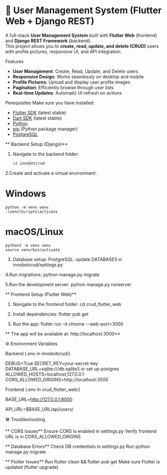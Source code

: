# 👥 User Management System (Flutter Web + Django REST)

A full-stack **User Management System** built with **Flutter Web** (frontend) and **Django REST Framework** (backend).  
This project allows you to **create, read, update, and delete (CRUD)** users with profile pictures, responsive UI, and API integration.  


Features
-  **User Management**: Create, Read, Update, and Delete users  
-  **Responsive Design**: Works seamlessly on desktop and mobile  
-  **Profile Pictures**: Upload and display user profile images  
-  **Pagination**: Efficiently browse through user lists  
-  **Real-time Updates**: Automatic UI refresh on actions

Perequisites
Make sure you have installed:  
- [Flutter SDK](https://flutter.dev/docs/get-started/install) (latest stable)  
- [Dart SDK](https://dart.dev/get-dart) (latest stable)  
- [Python](https://www.python.org/downloads/)  
- [pip](https://pip.pypa.io/en/stable/installation/) (Python package manager)  
- [PostgreSQL](https://www.postgresql.org/download/)

** Backend Setup (Django)**

1. Navigate to the backend folder:
   ```bash
   cd innobotcrud

2.Create and activate a virtual environment:
   # Windows
    python -m venv venv
    .\venv\Scripts\activate

  # macOS/Linux
    python3 -m venv venv
    source venv/bin/activate

3. Database setup:
    PostgreSQL: update DATABASES in innobotcrud/settings.py

4.Run migrations:
    python manage.py migrate

5.Run the development server:
    python manage.py runserver

**  Frontend Setup (Flutter Web)**

1. Navigate to the frontend folder:
   cd crud_flutter_web
   
2. Install dependencies:
   flutter pub get
   
3. Run the app:
   flutter run -d chrome --web-port=3000

 **  The app will be available at: http://localhost:3000**

 ⚙️ Environment Variables

 Backend (.env in innobotcrud/)
 
 DEBUG=True
  SECRET_KEY=your-secret-key
  DATABASE_URL=sqlite:///db.sqlite3 or set up postgres
  ALLOWED_HOSTS=localhost,127.0.0.1
  CORS_ALLOWED_ORIGINS=http://localhost:3000

Frontend (.env in crud_flutter_web/)

BASE_URL=http://127.0.0.1:8000

API_URL=$BASE_URL/api/users/

 🛠️ Troubleshooting

**  CORS Issues**
  Ensure CORS is enabled in settings.py
  Verify frontend URL is in CORS_ALLOWED_ORIGINS
  
**  Database Errors**
  Check DB credentials in settings.py
  Run python manage.py migrate
  
**  Flutter Issues**
  Run flutter clean && flutter pub get
  Make sure Flutter is updated (flutter upgrade)
   

  

  

    
